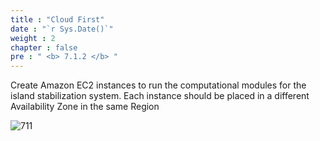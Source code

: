```yaml
---
title : "Cloud First"
date : "`r Sys.Date()`"
weight : 2
chapter : false
pre : " <b> 7.1.2 </b> "
---
```


Create Amazon EC2 instances to run the computational modules for the island stabilization system. Each instance should be placed in a different Availability Zone in the same Region

![711](/thedevops/images/7-projects/7.1-cquest/2.png?featherlight=false&width=90pc)